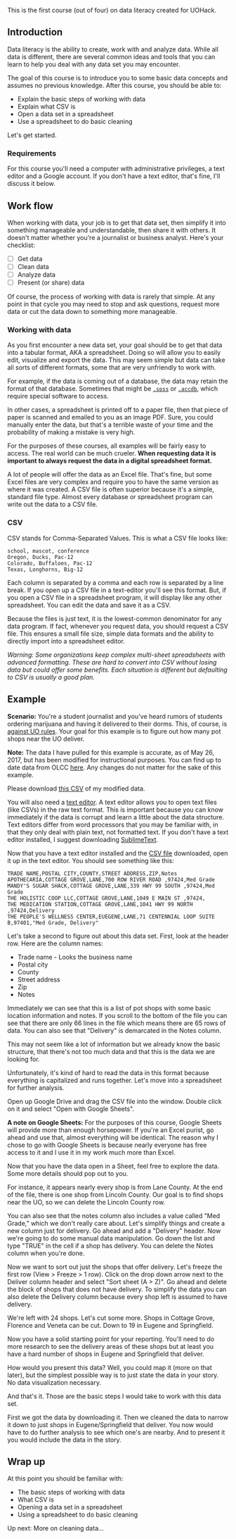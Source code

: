 This is the first course (out of four) on data literacy created for UOHack.

## Introduction

Data literacy is the ability to create, work with and analyze data. While all data is different, there are several common ideas and tools that you can learn to help you deal with any data set you may encounter.

The goal of this course is to introduce you to some basic data concepts and assumes no previous knowledge. After this course, you should be able to:

* Explain the basic steps of working with data
* Explain what CSV is
* Open a data set in a spreadsheet
* Use a spreadsheet to do basic cleaning

Let's get started.

### Requirements

For this course you'll need a computer with administrative privileges, a text editor and a Google account. If you don't have a text editor, that's fine, I'll discuss it below.

## Work flow

When working with data, your job is to get that data set, then simplify it into something manageable and understandable, then share it with others. It doesn't matter whether you're a journalist or business analyst. Here's your checklist:

* [ ] Get data
* [ ] Clean data
* [ ] Analyze data
* [ ] Present (or share) data

Of course, the process of working with data is rarely that simple. At any point in that cycle you may need to stop and ask questions, request more data or cut the data down to something more manageable.

### Working with data

As you first encounter a new data set, your goal should be to get that data into a tabular format, AKA a spreadsheet. Doing so will allow you to easily edit, visualize and export the data. This may seem simple but data can take all sorts of different formats, some that are very unfriendly to work with.

For example, if the data is coming out of a database, the data may retain the format of that database. Sometimes that might be [`.spss`](https://en.wikipedia.org/wiki/SPSS) or [`.accdb`](https://en.wikipedia.org/wiki/Microsoft_Access), which require special software to access.

In other cases, a spreadsheet is printed off to a paper file, then that piece of paper is scanned and emailed to you as an image PDF. Sure, you could manually enter the data, but that's a terrible waste of your time and the probability of making a mistake is very high.

For the purposes of these courses, all examples will be fairly easy to access. The real world can be much crueler. **When requesting data it is important to always request the data in a digital spreadsheet format.**

A lot of people will offer the data as an Excel file. That's fine, but some Excel files are very complex and require you to have the same version as where it was created. A CSV file is often superior because it's a simple, standard file type. Almost every database or spreadsheet program can write out the data to a CSV file.

### CSV

CSV stands for Comma-Separated Values. This is what a CSV file looks like:

```csv
school, mascot, conference
Oregon, Ducks, Pac-12
Colorado, Buffaloes, Pac-12
Texas, Longhorns, Big-12
```

Each column is separated by a comma and each row is separated by a line break. If you open up a CSV file in a text-editor you'll see this format. But, if you open a CSV file in a spreadsheet program, it will display like any other spreadsheet. You can edit the data and save it as a CSV.

Because the files is just text, it is the lowest-common denominator for any data program. If fact, whenever you request data, you should request a CSV file. This ensures a small file size, simple data formats and the ability to directly import into a spreadsheet editor.

*Warning: Some organizations keep complex multi-sheet spreadsheets with advanced formatting. These are hard to convert into CSV without losing data but could offer some benefits. Each situation is different but defaulting to CSV is usually a good plan.*

## Example

**Scenario:** You're a student journalist and you've heard rumors of students ordering marijuana and having it delivered to their dorms. This, of course, is [against UO rules](https://dos.uoregon.edu/marijuana). Your goal for this example is to figure out how many pot shops near the UO deliver.

**Note:** The data I have pulled for this example is accurate, as of May 26, 2017, but has been modified for instructional purposes. You can find up to date data from OLCC [here](http://www.oregon.gov/olcc/marijuana/Documents/Approved_Retail_Licenses.xlsx). Any changes do not matter for the sake of this example.

Please download [this CSV](https://raw.githubusercontent.com/uohack/data-literacy/master/01-getting-started/lane-pot.csv) of my modified data.

You will also need a [text editor](https://www.maxmasnick.com/2015/08/12/real-text-editor/). A text editor allows you to open text files (like CSVs) in the raw text format. This is important because you can know immediately if the data is corrupt and learn a little about the data structure. Text editors differ from word processors that you may be familiar with, in that they only deal with plain text, not formatted text. If you don't have a text editor installed, I suggest downloading [SublimeText](https://www.sublimetext.com/).

Now that you have a text editor installed and the [CSV file](https://raw.githubusercontent.com/uohack/data-literacy/master/01-getting-started/lane-pot.csv) downloaded, open it up in the text editor. You should see something like this:

```csv
TRADE NAME,POSTAL CITY,COUNTY,STREET ADDRESS,ZIP,Notes
APOTHECARIA,COTTAGE GROVE,LANE,700 ROW RIVER ROAD ,97424,Med Grade
MANDY'S SUGAR SHACK,COTTAGE GROVE,LANE,339 HWY 99 SOUTH ,97424,Med Grade
THE HOLISTIC COOP LLC,COTTAGE GROVE,LANE,1049 E MAIN ST ,97424,
THE MEDICATION STATION,COTTAGE GROVE,LANE,1041 HWY 99 NORTH ,97424,Delivery
THE PEOPLE'S WELLNESS CENTER,EUEGENE,LANE,71 CENTENNIAL LOOP SUITE B,97401,"Med Grade, Delivery"
```

Let's take a second to figure out about this data set. First, look at the header row. Here are the column names:

* Trade name - Looks the business name
* Postal city
* County
* Street address
* Zip
* Notes

Immediately we can see that this is a list of pot shops with some basic location information and notes. If you scroll to the bottom of the file you can see that there are only 66 lines in the file which means there are 65 rows of data. You can also see that "Delivery" is demarcated in the Notes column.

This may not seem like a lot of information but we already know the basic structure, that there's not too much data and that this is the data we are looking for.

Unfortunately, it's kind of hard to read the data in this format because everything is capitalized and runs together. Let's move into a spreadsheet for further analysis.

Open up Google Drive and drag the CSV file into the window. Double click on it and select "Open with Google Sheets".

**A note on Google Sheets:** For the purposes of this course, Google Sheets will provide more than enough horsepower. If you're an Excel purist, go ahead and use that, almost everything will be identical. The reason why I chose to go with Google Sheets is because nearly everyone has free access to it and I use it in my work much more than Excel.

Now that you have the data open in a Sheet, feel free to explore the data. Some more details should pop out to you.

For instance, it appears nearly every shop is from Lane County. At the end of the file, there is one shop from Lincoln County. Our goal is to find shops near the UO, so we can delete the Lincoln County row.

You can also see that the notes column also includes a value called "Med Grade," which we don't really care about. Let's simplify things and create a new column just for delivery. Go ahead and add a "Delivery" header. Now we're going to do some manual data manipulation. Go down the list and type "TRUE" in the cell if a shop has delivery. You can delete the Notes column when you're done.

Now we want to sort out just the shops that offer delivery. Let's freeze the first row (View > Freeze > 1 row). Click on the drop down arrow next to the Deliver column header and select "Sort sheet (A > Z)". Go ahead and delete the block of shops that does not have delivery. To simplify the data you can also delete the Delivery column because every shop left is assumed to have delivery.

We're left with 24 shops. Let's cut some more. Shops in Cottage Grove, Florence and Veneta can be cut. Down to 19 in Eugene and Springfield.

Now you have a solid starting point for your reporting. You'll need to do more research to see the delivery areas of these shops but at least you have a hard number of shops in Eugene and Springfield that deliver.

How would you present this data? Well, you could map it (more on that later), but the simplest possible way is to just state the data in your story. No data visualization necessary.

And that's it. Those are the basic steps I would take to work with this data set.

First we got the data by downloading it. Then we cleaned the data to narrow it down to just shops in Eugene/Springfield that deliver. You now would have to do further analysis to see which one's are nearby. And to present it you would include the data in the story.

## Wrap up

At this point you should be familiar with:

* The basic steps of working with data
* What CSV is
* Opening a data set in a spreadsheet
* Using a spreadsheet to do basic cleaning

Up next: More on cleaning data...
